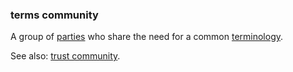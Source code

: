 ### terms community

<p class="c8"><span>A group of </span><span class="c2"><a class="c3" href="#h.cn6bno48fomj">parties</a></span><span>&nbsp;who share the need for a common </span><span class="c2"><a class="c3" href="#h.189fachpwy1a">terminology</a></span><span class="c0">.</span></p><p class="c8"><span>See also: </span><span class="c2"><a class="c3" href="#h.a9l3odcb1s29">trust community</a></span><span class="c0">.</span></p>